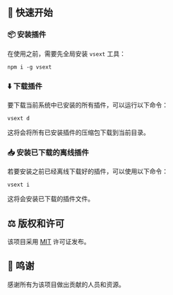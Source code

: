 ## 🚀 快速开始

### 📦 安装插件

在使用之前，需要先全局安装 `vsext` 工具：

```
npm i -g vsext
```

### ⬇️ 下载插件

要下载当前系统中已安装的所有插件，可以运行以下命令：

```
vsext d
```

这将会将所有已安装插件的压缩包下载到当前目录。

### 📥 安装已下载的离线插件

若要安装之前已经离线下载好的插件，可以使用以下命令：

```
vsext i
```

这将会安装已下载的插件文件。

## ⚖️ 版权和许可

该项目采用 [MIT](./LICENSE) 许可证发布。

## 🙏 鸣谢

感谢所有为该项目做出贡献的人员和资源。
